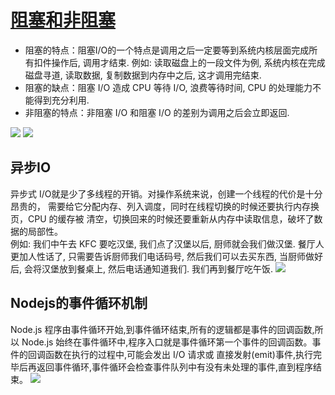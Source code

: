# [阻塞和非阻塞]()  

* 阻塞的特点：阻塞I/O的一个特点是调用之后一定要等到系统内核层面完成所有扣件操作后, 调用才结束. 例如: 读取磁盘上的一段文件为例, 系统内核在完成磁盘寻道, 读取数据, 复制数据到内存中之后, 这才调用完结束. 
* 阻塞的缺点：阻塞 I/O 造成 CPU 等待 I/O, 浪费等待时间, CPU 的处理能力不能得到充分利用. 
* 非阻塞的特点：非阻塞 I/O 和阻塞 I/O 的差别为调用之后会立即返回.

![](http://nts.newbieol.com/static/k6/51.Node.js/class-002/images/io1.png)
![](http://nts.newbieol.com/static/k6/51.Node.js/class-002/images/io2.png)

## 异步IO
异步式 I/O就是少了多线程的开销。对操作系统来说，创建一个线程的代价是十分昂贵的， 需要给它分配内存、列入调度，同时在线程切换的时候还要执行内存换页，CPU 的缓存被 清空，切换回来的时候还要重新从内存中读取信息，破坏了数据的局部性。  
例如: 我们中午去 KFC 要吃汉堡, 我们点了汉堡以后, 厨师就会我们做汉堡. 餐厅人更加人性话了, 只需要告诉厨师我们电话码号, 然后我们可以去买东西, 当厨师做好后, 会将汉堡放到餐桌上, 然后电话通知道我们. 我们再到餐厅吃午饭.
![](http://nts.newbieol.com/static/k6/51.Node.js/class-002/images/diff.png)
## Nodejs的事件循环机制
Node.js 程序由事件循环开始,到事件循环结束,所有的逻辑都是事件的回调函数,所以 Node.js 始终在事件循环中,程序入口就是事件循环第一个事件的回调函数。事件的回调函数在执行的过程中,可能会发出 I/O 请求或 直接发射(emit)事件,执行完毕后再返回事件循环,事件循环会检查事件队列中有没有未处理的事件,直到程序结束。
![](http://nts.newbieol.com/static/k6/51.Node.js/class-002/images/event.png)
